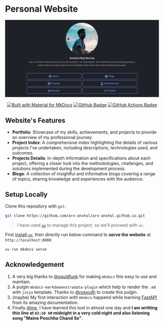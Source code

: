 # Personal Website

<p align="center">
    <img src="data/assets/home.png" alt="arv-anshul"/>
</p>

<p align="center">
    <a href="https://squidfunk.github.io/mkdocs-material/"><img src="https://img.shields.io/badge/Material_for_MkDocs-526CFE?style=for-the-badge&amp;logo=MaterialForMkDocs&amp;logoColor=white" alt="Built with Material for MkDocs"></a>
    <a href="https://arv-anshul.github.io"><img src="https://img.shields.io/badge/GitHub%20Pages-222?logo=github&logoColor=fff&style=for-the-badge" alt="GitHub Badge"></a>
    <a href="https://github.com/arv-anshul/arv-anshul.github.io/actions"><img src="https://img.shields.io/badge/GitHub%20Actions-2088FF?logo=githubactions&logoColor=fff&style=for-the-badge" alt="GitHub Actions Badge"></a>
</p>

## Website's Features

- **Portfolio**: Showcase of my skills, achievements, and projects to provide an overview of my professional journey.
- **Project Index**: A comprehensive index highlighting the details of various projects I've undertaken, including descriptions, technologies used, and outcomes.
- **Projects Details**: In-depth information and specifications about each project, offering a closer look into the methodologies, challenges, and solutions implemented during the development process.
- **Blogs**: A collection of insightful and informative blogs covering a range of topics, sharing knowledge and experiences with the audience.

## Setup Locally

Clone this repository with `git`:

```bash
git clone https://github.com/arv-anshul/arv-anshul.github.io.git
```

> I have used [`uv`](https://astral.sh/uv) to manage this project, so we'll proceed with `uv`.

First [install `uv`](https://docs.astral.sh/uv/getting-started/installation/), then directly run below command to
**serve the website** at `http://localhost:8000`:

```bash
uv run mkdocs serve
```

## Acknowledgement

1. A very big thanks to [@squidfunk](https://github.com/squidfunk/mkdocs-material) for making `mkdocs` this easy to use and maintain.
2. A pulgin `mkdocs-markdownextradata-plugin` which help to render the `.md` with `jinja` template. Thanks to [@rosscdh](https://github.com/rosscdh/mkdocs-markdownextradata-plugin/) to create this pulgin.
3. (maybe) My first interaction with `mkdocs` happend while learning [FastAPI](https://fastapi.tiangolo.com/) from its amazing documentation.
4. Finally [@me](https://github.com/arv-anshul), I have learned this tool in almost one day and **I am writting this line at `02:10 AM` midnight in a very cold night and also listening song "Maine Poochha Chand Se"**.
